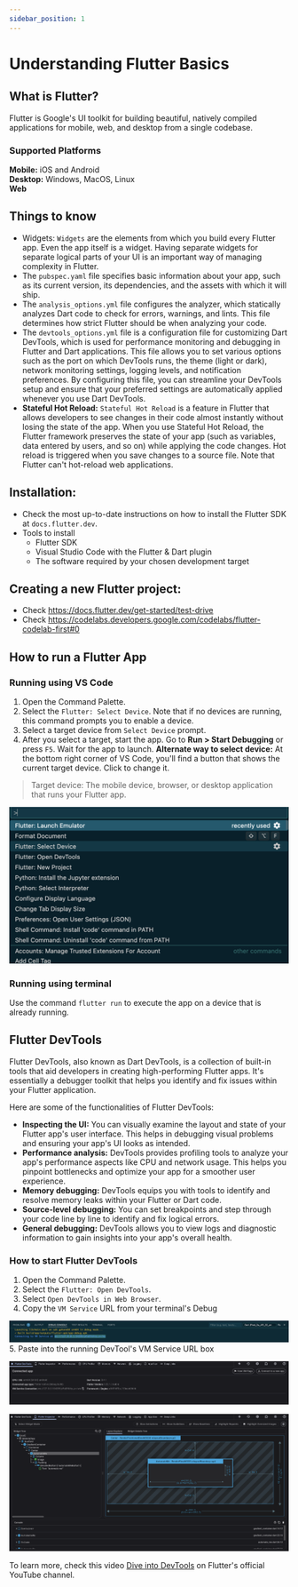 ```yaml
---
sidebar_position: 1
---
```


# Understanding Flutter Basics

## What is Flutter?
Flutter is Google's UI toolkit for building beautiful, natively compiled applications for mobile, web, and desktop from a single codebase.

### Supported Platforms
**Mobile:** iOS and Android   
**Desktop:** Windows, MacOS, Linux   
**Web** 

## Things to know
* Widgets: `Widgets` are the elements from which you build every Flutter app. Even the app itself is a widget. Having separate widgets for separate logical parts of your UI is an important way of managing complexity in Flutter.
* The `pubspec.yaml` file specifies basic information about your app, such as its current version, its dependencies, and the assets with which it will ship.
* The `analysis_options.yml` file configures the analyzer, which statically analyzes Dart code to check for errors, warnings, and lints. This file determines how strict Flutter should be when analyzing your code.
* The `devtools_options.yml` file is a configuration file for customizing Dart DevTools, which is used for performance monitoring and debugging in Flutter and Dart applications. This file allows you to set various options such as the port on which DevTools runs, the theme (light or dark), network monitoring settings, logging levels, and notification preferences. By configuring this file, you can streamline your DevTools setup and ensure that your preferred settings are automatically applied whenever you use Dart DevTools.
* **Stateful Hot Reload:** `Stateful Hot Reload` is a feature in Flutter that allows developers to see changes in their code almost instantly without losing the state of the app. When you use Stateful Hot Reload, the Flutter framework preserves the state of your app (such as variables, data entered by users, and so on) while applying the code changes. Hot reload is triggered when you save changes to a source file. Note that Flutter can't hot-reload web applications. 

## Installation:
* Check the most up-to-date instructions on how to install the Flutter SDK at `docs.flutter.dev`.
* Tools to install
  * Flutter SDK
  * Visual Studio Code with the Flutter & Dart plugin
  * The software required by your chosen development target

## Creating a new Flutter project:
* Check https://docs.flutter.dev/get-started/test-drive
* Check https://codelabs.developers.google.com/codelabs/flutter-codelab-first#0

## How to run a Flutter App
### Running using VS Code
1. Open the Command Palette.
2. Select the `Flutter: Select Device`. Note that if no devices are running, this command prompts you to enable a device.
3. Select a target device from `Select Device` prompt.
4. After you select a target, start the app. Go to **Run > Start Debugging** or press `F5`. Wait for the app to launch.
**Alternate way to select device:** At the bottom right corner of VS Code, you'll find a button that shows the current target device. Click to change it.

> Target device: The mobile device, browser, or desktop application that runs your Flutter app.

![alt text](images/command-pallet.png)

### Running using terminal
Use the command `flutter run` to execute the app on a device that is already running.

## Flutter DevTools

Flutter DevTools, also known as Dart DevTools, is a collection of built-in tools that aid developers in creating high-performing Flutter apps. It's essentially a debugger toolkit that helps you identify and fix issues within your Flutter application.

Here are some of the functionalities of Flutter DevTools:

* **Inspecting the UI:** You can visually examine the layout and state of your Flutter app's user interface. This helps in debugging visual problems and ensuring your app's UI looks as intended.
* **Performance analysis:** DevTools provides profiling tools to analyze your app's performance aspects like CPU and network usage. This helps you pinpoint bottlenecks and optimize your app for a smoother user experience.
* **Memory debugging:** DevTools equips you with tools to identify and resolve memory leaks within your Flutter or Dart code.
* **Source-level debugging:** You can set breakpoints and step through your code line by line to identify and fix logical errors.
* **General debugging:** DevTools allows you to view logs and diagnostic information to gain insights into your app's overall health.

### How to start Flutter DevTools
1. Open the Command Palette.
2. Select the `Flutter: Open DevTools`.
3. Select `Open DevTools in Web Browser`.
4. Copy the `VM Service` URL from your terminal's Debug 

![alt text](images/debug-console.png)
5. Paste into the running DevTool's VM Service URL box

![alt text](images/vm-service-url.png)

![alt text](images/flutter-inspector.png)

To learn more, check this video [Dive into DevTools](https://www.youtube.com/watch?v=_EYk-E29edo&t=261s) on Flutter's official YouTube channel.